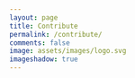 ```yaml
---
layout: page
title: Contribute
permalink: /contribute/
comments: false
image: assets/images/logo.svg
imageshadow: true
---
```


